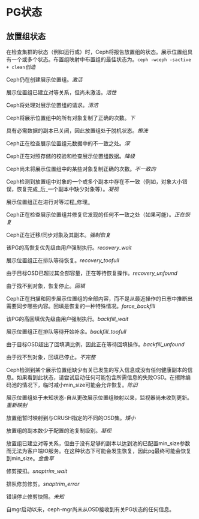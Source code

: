 # PG状态

## 放置组状态

在检查集群的状态（例如运行或）时，Ceph将报告放置组的状态。展示位置组具有一个或多个状态。布置组映射中布置组的最佳状态为。`ceph -wceph -sactive + clean`_创造_

Ceph仍在创建展示位置组。_激活_

展示位置组已建立对等关系，但尚未激活。_活性_

Ceph将处理对展示位置组的请求。_清洁_

Ceph将展示位置组中的所有对象复制了正确的次数。_下_

具有必需数据的副本已关闭，因此放置组处于脱机状态。_擦洗_

Ceph正在检查展示位置组元数据中的不一致之处。_深_

Ceph正在对照存储的校验和检查展示位置组数据。_降级_

Ceph尚未将展示位置组中的某些对象复制正确的次数。_不一致的_

Ceph检测到放置组中对象的一个​​或多个副本中存在不一致（例如，对象大小错误，恢复完成_后_一个副本中缺少对象等）。_凝视_

展示位置组正在进行对等过程_修理_

Ceph正在检查展示位置组并修复它发现的任何不一致之处（如果可能）。_正在恢复_

Ceph正在迁移/同步对象及其副本。_强制恢复_

该PG的高恢复优先级由用户强制执行。_recovery\_wait_

展示位置组正在排队等待恢复。_recovery\_toofull_

由于目标OSD已超过其全部容量，正在等待恢复操作。_recovery\_unfound_

由于找不到对象，恢复停止。_回填_

Ceph正在扫描和同步展示位置组的全部内容，而不是从最近操作的日志中推断出需要同步哪些内容。回填是恢复的一种特殊情况。_force\_backfill_

该PG的高回填优先级由用户强制执行。_backfill\_wait_

展示位置组正在排队等待开始补余。_backfill\_toofull_

由于目标OSD超出了回填满比例，因此正在等待回填操作。_backfill\_unfound_

由于找不到对象，回填已停止。_不完整_

Ceph检测到某个展示位置组缺少有关已发生的写入信息或没有任何健康副本的信息。如果看到此状态，请尝试启动任何可能包含所需信息的失败OSD。在擦除编码池的情况下，临时减小min\_size可能会允许恢复。_陈旧_

展示位置组处于未知状态-自从更改展示位置组映射以来，监视器尚未收到更新。_重新映射_

放置组暂时映射到与CRUSH指定的不同的OSD集。_矮小_

放置组的副本数少于配置的池复制级别。_凝视_

放置组已建立对等关系，但由于没有足够的副本以达到池的已配置min\_size参数而无法为客户端IO服务。在这种状态下可能会发生恢复，因此pg最终可能会恢复到min\_size。_金鱼草_

修剪按扣。_snaptrim\_wait_

排队修剪修剪。_snaptrim\_error_

错误停止修剪快照。_未知_

自mgr启动以来，ceph-mgr尚未从OSD接收到有关PG状态的任何信息。


